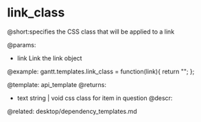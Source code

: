 link_class
=============

@short:specifies the CSS class that will be applied to a link
	


@params: 
- link	Link	the link object

@example:
gantt.templates.link_class = function(link){
	return "";
};

@template:	api_template
@returns:
- text		string | void		css class for item in question
@descr:

@related:
	desktop/dependency_templates.md